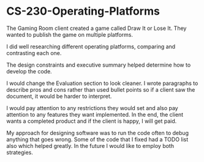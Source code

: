 # CS-230-Operating-Platforms

The Gaming Room client created a game called Draw It or Lose It. They wanted to publish the game on multiple platforms.

I did well researching different operating platforms, comparing and contrasting each one.

The design constraints and executive summary helped determine how to develop the code.

I would change the Evaluation section to look cleaner. I wrote paragraphs to describe pros and cons rather than used bullet points so if a client saw the document, it would be harder to interpret.

I would pay attention to any restrictions they would set and also pay attention to any features they want implemented. In the end, the client wants a completed product and if the client is happy, I will get paid.

My approach for designing software was to run the code often to debug anything that goes wrong. Some of the code that I fixed had a TODO list also which helped greatly. In the future I would like to employ both strategies.
